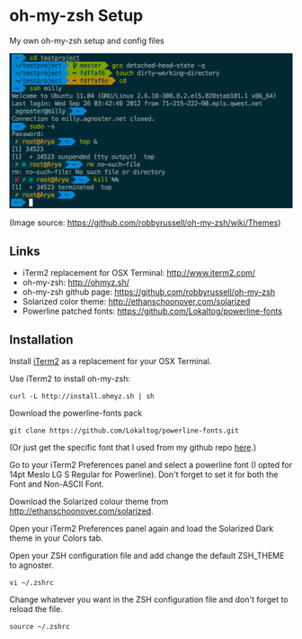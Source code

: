 # oh-my-zsh Setup

My own oh-my-zsh setup and config files

![Screenshot](https://github.com/leeprovoost/my-oh-my-zsh/raw/master/agnoster-theme.png)

(Image source: https://github.com/robbyrussell/oh-my-zsh/wiki/Themes) 

## Links
- iTerm2 replacement for OSX Terminal: http://www.iterm2.com/
- oh-my-zsh: http://ohmyz.sh/
- oh-my-zsh github page: https://github.com/robbyrussell/oh-my-zsh
- Solarized color theme: http://ethanschoonover.com/solarized
- Powerline patched fonts: https://github.com/Lokaltog/powerline-fonts

## Installation
Install [iTerm2](http://www.iterm2.com) as a replacement for your OSX Terminal.

Use iTerm2 to install oh-my-zsh:
```
curl -L http://install.ohmyz.sh | sh
```

Download the powerline-fonts pack
```
git clone https://github.com/Lokaltog/powerline-fonts.git
```
(Or just get the specific font that I used from my github repo [here](https://github.com/leeprovoost/my-oh-my-zsh/blob/master/Meslo%20LG%20S%20Regular%20for%20Powerline.otf).)

Go to your iTerm2 Preferences panel and select a powerline font (I opted for 14pt Meslo LG S Regular for Powerline). Don't forget to set it for both the Font and Non-ASCII Font.

Download the Solarized colour theme from http://ethanschoonover.com/solarized.

Open your iTerm2 Preferences panel again and load the Solarized Dark theme in your Colors tab.

Open your ZSH configuration file and add change the default ZSH_THEME to agnoster.
```
vi ~/.zshrc
```

Change whatever you want in the ZSH configuration file and don't forget to reload the file.
```
source ~/.zshrc
```

